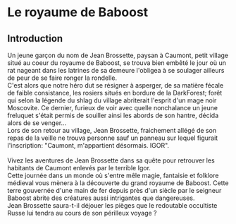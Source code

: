 Le royaume de Baboost
=====================

Introduction
------------

Un jeune garçon du nom de Jean Brossette, paysan à Caumont, petit village situé au coeur du royaume de Baboost, se trouva bien embêté le jour où un rat nageant dans les latrines de sa demeure l'obligea à se soulager ailleurs de peur de se faire ronger la rondelle.<br>
C'est alors que notre héro dut se résigner à asperger, de sa matière fécale de faible consistance, les rosiers situés en bordure de la DarkForest; forêt qui selon la légende du shlag du village abriterait l'esprit d'un mage noir Moscovite.
Ce dernier, furieux de voir avec quelle nonchalance un jeune freluquet s'était permis de souiller ainsi les abords de son hantre, décida alors de se venger...<br>
Lors de son retour au village, Jean Brossette, fraichement allégé de son repas de la veille ne trouva personne sauf un panneau sur lequel figurait l'inscription: "Caumont, m'appartient désormais. IGOR".<br>
<br>
Vivez les aventures de Jean Brossette dans sa quête pour retrouver les habitants de Caumont enlevés par le terrible Igor.<br>
Cette journée dans un monde où s'entre mêle magie, fantaisie et folklore médieval vous mènera à la découverte du grand royaume de Baboost. Cette terre gouvernée d'une main de fer depuis près d'un siècle par le seigneur Baboost abrite des créatures aussi intrigantes que dangereuses.<br>
Jean Brossette saura-t-il déjouer les pièges que le redoutable occultiste Russe lui tendra au cours de son périlleux voyage ?
